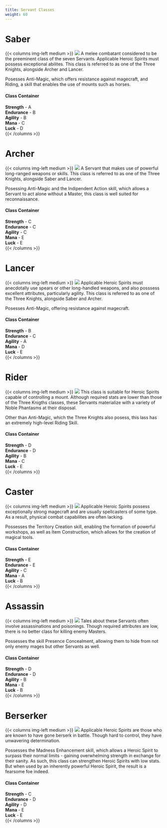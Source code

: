 ```yaml
---
title: Servant Classes
weight: 60
---
```


# Saber 
{{< columns img-left medium >}}
![](../media/saber.jpg) A melee combatant considered to be the preeminent class of the seven Servants. Applicable Heroic Spirits must possess exceptional abilites. This class is referred to as one of the Three Knights, alongside Archer and Lancer.

Posesses Anti-Magic, which offers resistance against magecraft, and Riding, a skill that enables the use of mounts such as horses.

#### Class Container
**Strength** - A <br>
**Endurance** - B <br>
**Agility** - B <br>
**Mana** - C <br>
**Luck** - D <br>
{{< /columns >}}



# Archer
{{< columns img-left medium >}}
![](../media/archer.jpg) A Servant that makes use of powerful long-ranged weapons or skills. This class is referred to as one of the Three Knights, alongside Saber and Lancer.

Posessing Anti-Magic and the Indipendent Action skill, which allows a Servant to act alone without a Master, this class is well suited for reconnaissance.

#### Class Container
**Strength** - C <br>
**Endurance** - C <br>
**Agility** - C <br>
**Mana** - E <br>
**Luck** - E <br>
{{< /columns >}}



# Lancer
{{< columns img-left medium >}}
![](../media/lancer.jpg) Applicable Heroic Spirits must anecdotally use spears or other long-handled weapons, and also posssess excellent attributes, particularly agility. This class is referred to as one of the Three Knights, alongside Saber and Archer.

Posesses Anti-Magic, offering resistance against magecraft.

#### Class Container
**Strength** - B <br>
**Endurance** - C <br>
**Agility** - A <br>
**Mana** - D <br>
**Luck** - E <br>
{{< /columns >}}




# Rider
{{< columns img-left medium >}}
![](../media/rider.jpg) This class is suitable for Heroic Spirits capable of controlling a mount. Although required stats are lower than those of the Three Knigths classes, these Servants materialize with a variety of Noble Phantasms at their disposal.

Other than Anti-Magic, which the Three Knights also posess, this lass has an extremely high-level Riding Skill.


#### Class Container
**Strength** - D <br>
**Endurance** - D <br>
**Agility** - B <br>
**Mana** - C <br>
**Luck** - E <br>
{{< /columns >}}

# Caster
{{< columns img-left medium >}}
![](../media/caster.jpg) Applicable Heroic Spirits possess exceptionally strong magecraft and are usually spellcasters of some type. As a result, physical combat capabilites are often lacking.

Possesses the Territory Creation skill, enabling the formation of powerful workshops, as well as Item Construction, which allows for the creation of magical tools.


#### Class Container
**Strength** - E <br>
**Endurance** - E <br>
**Agility** - C <br>
**Mana** - A <br>
**Luck** - B <br>
{{< /columns >}}




# Assassin
{{< columns img-left medium >}}
![](../media/assassin.jpg) Tales about these Servants often involve assassinations and poisonings. Though required attributes are low, there is no better class for killing enemy Masters.

Possesses the skill Presence Concealment, allowing them to hide from not only enemy mages but other Servants as well.

#### Class Container
**Strength** - D <br>
**Endurance** - D <br>
**Agility** - B <br>
**Mana** - E <br>
**Luck** - B <br>
{{< /columns >}}




# Berserker
{{< columns img-left medium >}}
![](../media/berserker.jpg) Applicable Heroic Spirits are those who are known to have gone berserk in battle. Though hard to control, they have unwavering determination.

Possesses the Madness Enhancement skill, which allows a Heroic Spirit to surpass their normal limits - gaining overwhelming strength in exchange for their sanity. As such, this class can strengthen Heroic Spirits with low stats. But when used by an inherently powerful Heroic Spirit, the result is a fearsome foe indeed.

#### Class Container
**Strength** - C <br>
**Endurance** - D <br>
**Agility** - D <br>
**Mana** - E <br>
**Luck** - E <br>
{{< /columns >}}